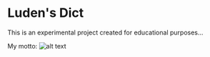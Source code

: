 # Luden's Dict

This is an experimental project created for educational purposes...

My motto:
![alt text](https://i.kym-cdn.com/photos/images/original/002/362/229/015.png)
